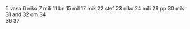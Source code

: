 5 vasa
6 niko
7 mili
11 bn
15 mil
17 mik
22 stef
23 niko
24 mili
28 pp
30 mik
31 and
32 om
34  
36
37